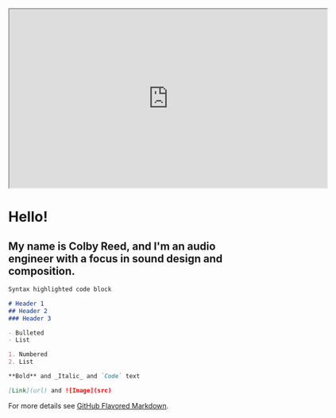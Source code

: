  <iframe width="640" height="360"
src="https://www.youtube.com/embed/8-J4JD3zr04">
</iframe> 

# Hello!
## My name is Colby Reed, and I'm an audio engineer with a focus in sound design and composition.

```markdown
Syntax highlighted code block

# Header 1
## Header 2
### Header 3

- Bulleted
- List

1. Numbered
2. List

**Bold** and _Italic_ and `Code` text

[Link](url) and ![Image](src)
```

For more details see [GitHub Flavored Markdown](https://guides.github.com/features/mastering-markdown/).
